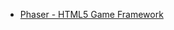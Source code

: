 - [Phaser - HTML5 Game Framework](https://github.com/photonstorm/phaser?ref=HackerTabExtension&fbclid=IwAR0-EqXE8cNzwoNSyo1yHxpWMHdVM7fKD_5EJx9oQi6LjsEOoaLjXOSrXTA)
